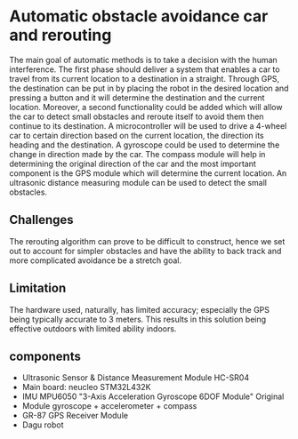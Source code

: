# Automatic obstacle avoidance car and rerouting

The main goal of automatic methods is to take a decision with the human interference. The first phase should deliver a system that enables a car to travel from its current location to a destination in a straight. Through GPS, the destination can be put in by placing the robot in the desired location and pressing a button and it will determine the destination and the current location. 
Moreover, a second functionality could be added which will allow the car to detect small obstacles and reroute itself to avoid them then continue to its destination. 
A microcontroller will be used to drive a 4-wheel car to certain direction based on the current location, the direction its heading and the destination. A gyroscope could be used to determine the change in direction made by the car. The compass module will help in determining the original direction of the car and the most important component is the GPS module which will determine the current location. An ultrasonic distance measuring module can be used to detect the small obstacles. 

## Challenges 

The rerouting algorithm can prove to be difficult to construct, hence we set out to account for simpler obstacles and have the ability to back track and more complicated avoidance be a stretch goal.

## Limitation

The hardware used, naturally, has limited accuracy; especially the GPS being typically accurate to 3 meters. This results in this solution being effective outdoors with limited ability indoors.

## components

- Ultrasonic Sensor & Distance Measurement Module HC-SR04
- Main board: neucleo STM32L432K
- IMU MPU6050 "3-Axis Acceleration Gyroscope 6DOF Module" Original
- Module gyroscope + accelerometer + compass
- GR-87 GPS Receiver Module 
- Dagu robot
